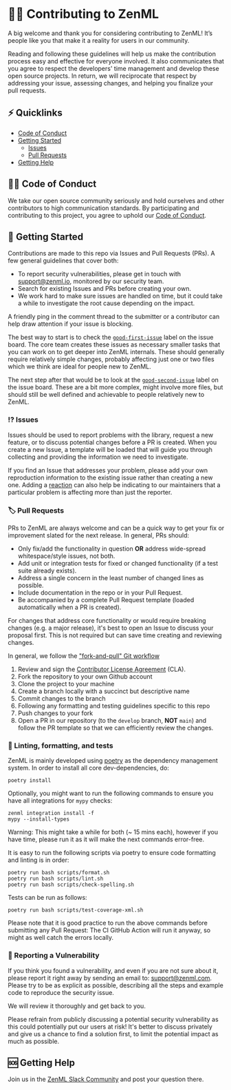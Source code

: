 # 🧑‍💻 Contributing to ZenML

A big welcome and thank you for considering contributing to ZenML! It’s people like you that make it a reality for users
in our community.

Reading and following these guidelines will help us make the contribution process easy and effective for everyone
involved. It also communicates that you agree to respect the developers' time management and develop these open
source projects. In return, we will reciprocate that respect by addressing your issue, assessing changes, and helping
you finalize your pull requests.

## ⚡️ Quicklinks

* [Code of Conduct](#code-of-conduct)
* [Getting Started](#getting-started)
    * [Issues](#issues)
    * [Pull Requests](#pull-requests)
* [Getting Help](#getting-help)

## 🧑‍⚖️ Code of Conduct

We take our open source community seriously and hold ourselves and other contributors to high communication standards.
By participating and contributing to this project, you agree to uphold
our [Code of Conduct](https://github.com/zenml-io/zenml/blob/master/CODE-OF-CONDUCT.md).

## 🛫 Getting Started

Contributions are made to this repo via Issues and Pull Requests (PRs). A few general guidelines that cover both:

- To report security vulnerabilities, please get in touch with [support@zenml.io](mailto:support@zenml.io), monitored by
  our security team.
- Search for existing Issues and PRs before creating your own.
- We work hard to make sure issues are handled on time, but it could take a while to investigate the root cause depending on the impact.

A friendly ping in the comment thread to the submitter or a contributor can help
draw attention if your issue is blocking.

The best way to start is to check the
[`good-first-issue`](https://github.com/zenml-io/zenml/labels/good%20first%20issue)
label on the issue board. The core team creates these issues as necessary
smaller tasks that you can work on to get deeper into ZenML internals. These
should generally require relatively simple changes, probably affecting just one
or two files which we think are ideal for people new to ZenML.

The next step after that would be to look at the
[`good-second-issue`](https://github.com/zenml-io/zenml/labels/good%20second%20issue)
label on the issue board. These are a bit more complex, might involve more
files, but should still be well defined and achievable to people relatively new
to ZenML.

### ⁉️ Issues

Issues should be used to report problems with the library, request a new feature, or to discuss potential changes before
a PR is created. When you create a new Issue, a template will be loaded that will guide you through collecting and
providing the information we need to investigate.

If you find an Issue that addresses your problem, please add your own reproduction information to the
existing issue rather than creating a new one. Adding
a [reaction](https://github.blog/2016-03-10-add-reactions-to-pull-requests-issues-and-comments/) can also help be
indicating to our maintainers that a particular problem is affecting more than just the reporter.

### 🏷 Pull Requests

PRs to ZenML are always welcome and can be a quick way to get your fix or improvement slated for the next release. In
general, PRs should:

- Only fix/add the functionality in question **OR** address wide-spread whitespace/style issues, not both.
- Add unit or integration tests for fixed or changed functionality (if a test suite already exists).
- Address a single concern in the least number of changed lines as possible.
- Include documentation in the repo or in your Pull Request.
- Be accompanied by a complete Pull Request template (loaded automatically when a PR is created).

For changes that address core functionality or would require breaking changes (e.g. a major release), it's best to open
an Issue to discuss your proposal first. This is not required but can save time creating and reviewing changes.

In general, we follow the ["fork-and-pull" Git workflow](https://github.com/susam/gitpr)

1. Review and sign the [Contributor License Agreement](https://cla-assistant.io/zenml-io/zenml) (CLA).
2. Fork the repository to your own Github account
3. Clone the project to your machine
4. Create a branch locally with a succinct but descriptive name
5. Commit changes to the branch
6. Following any formatting and testing guidelines specific to this repo
7. Push changes to your fork
8. Open a PR in our repository (to the `develop` branch, **NOT** `main`) and follow the PR template so that we can efficiently review the changes.

### 🧐 Linting, formatting, and tests

ZenML is mainly developed using [poetry](https://python-poetry.org/) as the dependency management system. In order to
install all core dev-dependencies, do:

```
poetry install
```

Optionally, you might want to run the following commands to ensure you have all integrations for `mypy` checks:

```
zenml integration install -f
mypy --install-types
```

Warning: This might take a while for both (~ 15 mins each), however if you have time, please run it as it will make the
next commands error-free.

It is easy to run the following scripts via poetry to ensure code formatting and linting is in order:

```
poetry run bash scripts/format.sh
poetry run bash scripts/lint.sh
poetry run bash scripts/check-spelling.sh
```

Tests can be run as follows:

```
poetry run bash scripts/test-coverage-xml.sh
```

Please note that it is good practice to run the above commands before submitting any Pull Request: The CI GitHub Action
will run it anyway, so might as well catch the errors locally.

### 🚨 Reporting a Vulnerability

If you think you found a vulnerability, and even if you are not sure about it, please report it right away by sending an
email to: support@zenml.com. Please try to be as explicit as possible, describing all the steps and example code to
reproduce the security issue.

We will review it thoroughly and get back to you.

Please refrain from publicly discussing a potential security vulnerability as this could potentially put our users at
risk! It's better to discuss privately and give us a chance to find a solution first, to limit the potential impact
as much as possible.

## 🆘 Getting Help

Join us in the [ZenML Slack Community](https://zenml.io/slack-invite/) and post your question there.
